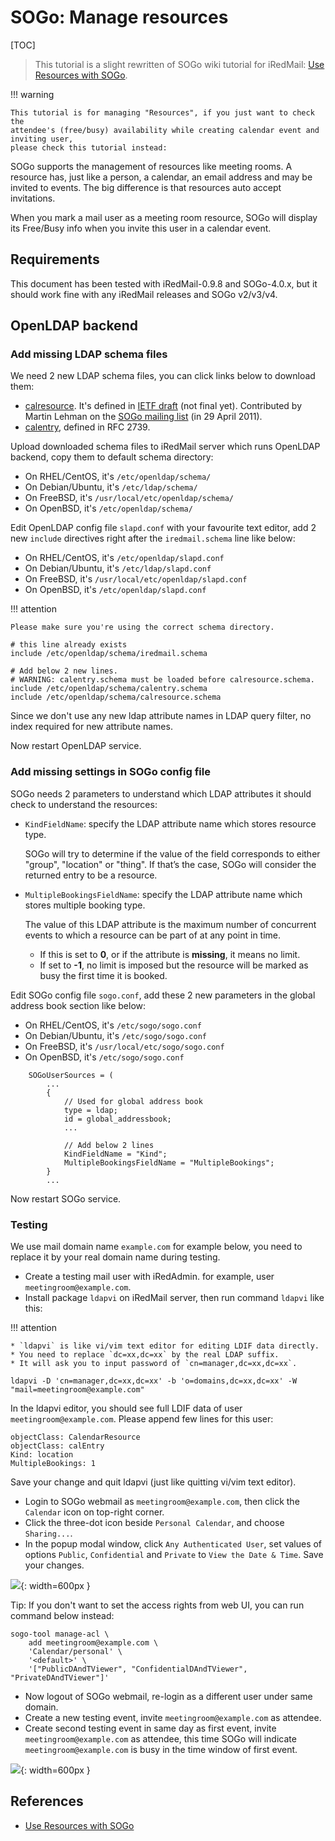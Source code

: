 # SOGo: Manage resources

[TOC]

> This tutorial is a slight rewritten of SOGo wiki tutorial for iRedMail:
> [Use Resources with SOGo](http://wiki.sogo.nu/ResourceConfiguration).

!!! warning

    This tutorial is for managing "Resources", if you just want to check the
    attendee's (free/busy) availability while creating calendar event and inviting user,
    please check this tutorial instead: 

SOGo supports the management of resources like meeting rooms. A resource has,
just like a person, a calendar, an email address and may be invited to events.
The big difference is that resources auto accept invitations.

When you mark a mail user as a meeting room resource, SOGo will display its
Free/Busy info when you invite this user in a calendar event.

## Requirements

This document has been tested with iRedMail-0.9.8 and SOGo-4.0.x, but it should
work fine with any iRedMail releases and SOGo v2/v3/v4.

## OpenLDAP backend

### Add missing LDAP schema files

We need 2 new LDAP schema files, you can click links below to download them:

* [calresource](./files/sogo/calresource.schema). It's defined in
  [IETF draft](https://tools.ietf.org/id/draft-cal-resource-schema-03.txt)
  (not final yet). Contributed by Martin Lehman on the
  [SOGo mailing list](https://www.mail-archive.com/users@sogo.nu/msg05186.html)
  (in 29 April 2011).
* [calentry](./files/sogo/calentry.schema), defined in RFC 2739.

Upload downloaded schema files to iRedMail server which runs OpenLDAP backend,
copy them to default schema directory:

* On RHEL/CentOS, it's `/etc/openldap/schema/`
* On Debian/Ubuntu, it's `/etc/ldap/schema/`
* On FreeBSD, it's `/usr/local/etc/openldap/schema/`
* On OpenBSD, it's `/etc/openldap/schema/`

Edit OpenLDAP config file `slapd.conf` with your favourite text editor, add 2
new `include` directives right after the `iredmail.schema` line like
below:

* On RHEL/CentOS, it's `/etc/openldap/slapd.conf`
* On Debian/Ubuntu, it's `/etc/ldap/slapd.conf`
* On FreeBSD, it's `/usr/local/etc/openldap/slapd.conf`
* On OpenBSD, it's `/etc/openldap/slapd.conf`

!!! attention

    Please make sure you're using the correct schema directory.

```
# this line already exists
include /etc/openldap/schema/iredmail.schema

# Add below 2 new lines.
# WARNING: calentry.schema must be loaded before calresource.schema.
include /etc/openldap/schema/calentry.schema
include /etc/openldap/schema/calresource.schema
```

Since we don't use any new ldap attribute names in LDAP query filter, no index
required for new attribute names.

Now restart OpenLDAP service.

### Add missing settings in SOGo config file

SOGo needs 2 parameters to understand which LDAP attributes it should check
to understand the resources:

* `KindFieldName`: specify the LDAP attribute name which stores resource type.

    SOGo will try to determine if the value of the field corresponds to either
    "group", "location" or "thing". If that’s the case, SOGo will consider the
    returned entry to be a resource.

* `MultipleBookingsFieldName`: specify the LDAP attribute name which stores
  multiple booking type.

    The value of this LDAP attribute is the maximum number of concurrent events
    to which a resource can be part of at any point in time.

    * If this is set to __0__, or if the attribute is __missing__, it means no limit.
    * If set to __-1__, no limit is imposed but the resource will be marked as
      busy the first time it is booked.

Edit SOGo config file `sogo.conf`, add these 2 new parameters in the global
address book section like below:

* On RHEL/CentOS, it's `/etc/sogo/sogo.conf`
* On Debian/Ubuntu, it's `/etc/sogo/sogo.conf`
* On FreeBSD, it's `/usr/local/etc/sogo/sogo.conf`
* On OpenBSD, it's `/etc/sogo/sogo.conf`

```
    SOGoUserSources = (
        ...
        {
            // Used for global address book
            type = ldap;
            id = global_addressbook;
            ...

            // Add below 2 lines
            KindFieldName = "Kind";
            MultipleBookingsFieldName = "MultipleBookings";
        }
        ...
```

Now restart SOGo service.

### Testing

We use mail domain name `example.com` for example below, you need to replace it
by your real domain name during testing.

* Create a testing mail user with iRedAdmin. for example, user `meetingroom@example.com`.
* Install package `ldapvi` on iRedMail server, then run command `ldapvi` like this:

!!! attention

    * `ldapvi` is like vi/vim text editor for editing LDIF data directly.
    * You need to replace `dc=xx,dc=xx` by the real LDAP suffix.
    * It will ask you to input password of `cn=manager,dc=xx,dc=xx`.

```
ldapvi -D 'cn=manager,dc=xx,dc=xx' -b 'o=domains,dc=xx,dc=xx' -W "mail=meetingroom@example.com"
```

In the ldapvi editor, you should see full LDIF data of user
`meetingroom@example.com`. Please append few lines for this user:

```
objectClass: CalendarResource
objectClass: calEntry
Kind: location
MultipleBookings: 1
```

Save your change and quit ldapvi (just like quitting vi/vim text editor).

* Login to SOGo webmail as `meetingroom@example.com`, then click the `Calendar`
  icon on top-right corner.
* Click the three-dot icon beside `Personal Calendar`, and choose `Sharing...`.
* In the popup modal window, click `Any Authenticated User`, set values of
  options `Public`, `Confidential` and `Private` to `View the Date & Time`.
  Save your changes.

![](./images/sogo/resources/access-rights.png){: width=600px }

Tip: If you don't want to set the access rights from web UI, you can run
command below instead:

```
sogo-tool manage-acl \
    add meetingroom@example.com \
    'Calendar/personal' \
    '<default>' \
    '["PublicDAndTViewer", "ConfidentialDAndTViewer", "PrivateDAndTViewer"]'
```

* Now logout of SOGo webmail, re-login as a different user under same domain.
* Create a new testing event, invite `meetingroom@example.com` as attendee.
* Create second testing event in same day as first event, invite
  `meetingroom@example.com` as attendee, this time SOGo will indicate
  `meetingroom@example.com` is busy in the time window of first event.

![](./images/sogo/resources/free-busy.png){: width=600px }

## References

* [Use Resources with SOGo](http://wiki.sogo.nu/ResourceConfiguration)
